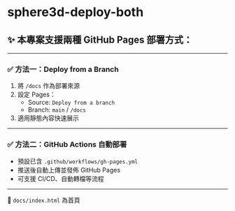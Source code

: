 # sphere3d-deploy-both

## ✨ 本專案支援兩種 GitHub Pages 部署方式：

---

### ✅ 方法一：Deploy from a Branch

1. 將 `/docs` 作為部署來源
2. 設定 Pages：
   - Source: `Deploy from a branch`
   - Branch: `main` / `/docs`
3. 適用靜態內容快速展示

---

### ✅ 方法二：GitHub Actions 自動部署

- 預設已含 `.github/workflows/gh-pages.yml`
- 推送後自動上傳並發佈 GitHub Pages
- 可支援 CI/CD、自動轉檔等流程

---

🔗 `docs/index.html` 為首頁
